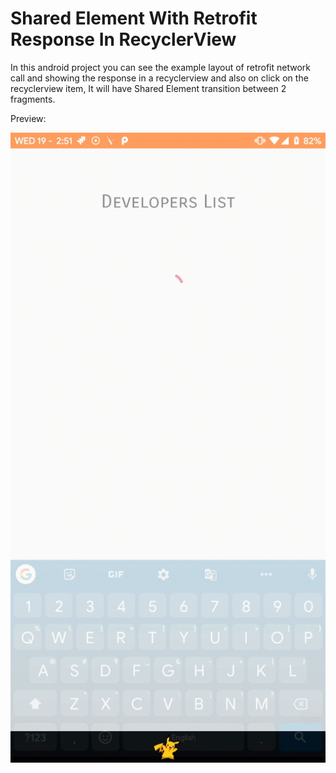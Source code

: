 # Shared Element With Retrofit Response In RecyclerView

In this android project you can see the example layout of retrofit network call and showing the response in a recyclerview and also on click on the recyclerview item, It will have Shared Element transition between 2 fragments.

Preview:

![](https://github.com/KhanStan99/SharedElementWithRetrofitResponseInRecyclerView/blob/master/gif-image.gif)
